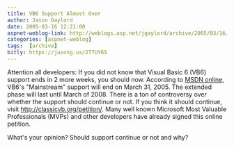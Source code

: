 ```yaml
---
title: VB6 Support Almost Over
author: Jason Gaylord
date: 2005-03-16 12:21:00
aspnet-weblog-link: http://weblogs.asp.net/jgaylord/archive/2005/03/16/394862.aspx
categories: [aspnet-weblog]
tags:  [archive]
bitly: https://jasong.us/2T7UY6S
---
```


Attention all developers: If you did not know that Visual Basic 6 (VB6) support ends in 2 more weeks, you should now. According to [MSDN online](http://msdn.microsoft.com/vbasic/support/vb6.aspx), VB6's "Mainstream" support will end on March 31, 2005. The extended phase will last until March of 2008. There is a ton of controversy over whether the support should continue or not. If you think it should continue, visit http://classicvb.org/petition/. Many well known Microsoft Most Valuable Professionals (MVPs) and other developers have already signed this online petition.

What's your opinion? Should support continue or not and why?